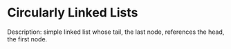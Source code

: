 # Circularly Linked Lists

Description: simple linked list whose tail, the last node, references the head, the first node.